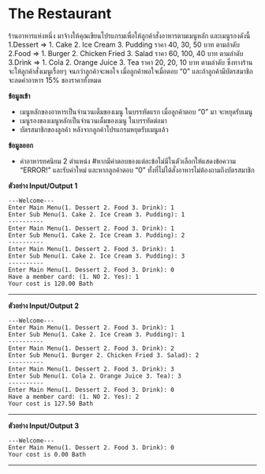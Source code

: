 # The Restaurant
ร้านอาหารแห่งหนึ่ง มาจ้างให้คุณเขียนโปรแกรมเพื่อให้ลูกค้าสั่งอาหารตามเมนูหลัก และเมนูรองดังนี้ 1.Dessert => 1. Cake 2. Ice Cream 3. Pudding ราคา 40, 30, 50 บาท ตามลำดับ
2.Food => 1. Burger 2. Chicken Fried 3. Salad ราคา 60, 100, 40 บาท ตามลำดับ
3.Drink => 1. Cola 2. Orange Juice 3. Tea ราคา 20, 20, 10 บาท ตามลำดับ
ซึ่งทางร้านจะให้ลูกค้าสั่งเมนูเรื่อยๆ จนกว่าลูกค้าจะพอใจ เมื่อลูกค้าพอใจเมื่อตอบ “0”
และถ้าลูกค้ามีบัตรสมาชิก จะลดค่าอาหาร 15% ของราคาทั้งหมด

**ข้อมูลเข้า**
* เมนูหลักของอาหารเป็นจำนวนเต็มของเมนู ในบรรทัดแรก เมื่อลูกค้าตอบ “0” มา จะหยุดรับเมนู
* เมนูรองของเมนูหลักเป็นจำนวนเต็มของเมนู ในบรรทัดต่อมา
* บัตรสมาชิกของลูกค้า หลังจากลูกค้าโปรแกรมหยุดรับเมนูแล้ว

**ข้อมูลออก**
* ค่าอาหารทศนิยม 2 ตำแหน่ง #หากมีคำตอบของแต่ละข้อไม่มีในตัวเลือกให้แสดงข้อความ “ERROR!” และรับค่าใหม่ และหากลูกค้าตอบ “0” ทั้งที่ไม่ได้สั่งอาหารไม่ต้องถามถึงบัตรสมาชิก 

**ตัวอย่าง Input/Output 1**

    ---Welcome---
    Enter Main Menu(1. Dessert 2. Food 3. Drink): 1
    Enter Sub Menu(1. Cake 2. Ice Cream 3. Pudding): 1
    ----------
    Enter Main Menu(1. Dessert 2. Food 3. Drink): 1
    Enter Sub Menu(1. Cake 2. Ice Cream 3. Pudding): 2
    ----------
    Enter Main Menu(1. Dessert 2. Food 3. Drink): 1
    Enter Sub Menu(1. Cake 2. Ice Cream 3. Pudding): 3
    ----------
    Enter Main Menu(1. Dessert 2. Food 3. Drink): 0
    Have a member card: (1. NO 2. Yes): 1
    Your cost is 120.00 Bath
---
**ตัวอย่าง Input/Output 2**

    ---Welcome---
    Enter Main Menu(1. Dessert 2. Food 3. Drink): 1
    Enter Sub Menu(1. Cake 2. Ice Cream 3. Pudding): 1
    ----------
    Enter Main Menu(1. Dessert 2. Food 3. Drink): 2
    Enter Sub Menu(1. Burger 2. Chicken Fried 3. Salad): 2
    ----------
    Enter Main Menu(1. Dessert 2. Food 3. Drink): 3
    Enter Sub Menu(1. Cola 2. Orange Juice 3. Tea): 3
    ----------
    Enter Main Menu(1. Dessert 2. Food 3. Drink): 0
    Have a member card: (1. NO 2. Yes): 2
    Your cost is 127.50 Bath
---
**ตัวอย่าง Input/Output 3**

    ---Welcome---
    Enter Main Menu(1. Dessert 2. Food 3. Drink): 0
    Your cost is 0.00 Bath
---